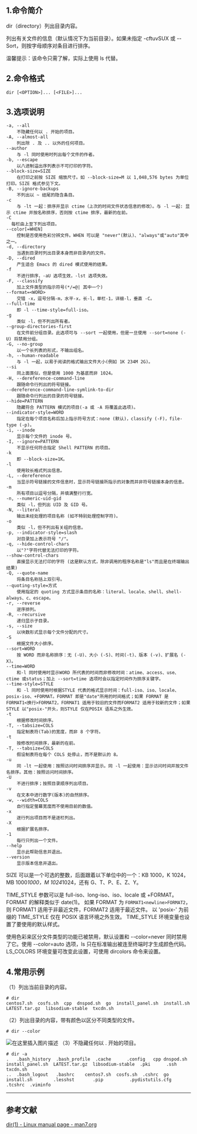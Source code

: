 ## 1.命令简介
dir（directory）列出目录内容。

列出有关文件的信息（默认情况下为当前目录）。如果未指定 -cftuvSUX 或 --Sort，则按字母顺序对条目进行排序。

温馨提示：该命令只需了解，实际上使用 ls 代替。
## 2.命令格式
```shell
dir [<OPTION>]... [<FILE>]...
```
## 3.选项说明
```shell
-a, --all
	不隐藏任何以 . 开始的项目。
-A, --almost-all
	列出除 . 及 .. 以外的任何项目。
--author
	与 -l 同时使用时列出每个文件的作者。
-b, --escape
	以八进制溢出序列表示不可打印的字符。
--block-size=SIZE
	在打印之前按 SIZE 缩放尺寸。如 --block-size=M 以 1,048,576 bytes 为单位打印。SIZE 格式参见下文。
-B, --ignore-backups
	不列出以 ~ 结尾的隐含条目。
-c
	与 -lt 一起：排序并显示 ctime（上次的时间文件状态信息的修改）。与 -l 一起: 显示 ctime 并按名称排序，否则按 ctime 排序，最新的在前。
-C
  每栏由上至下列出项目。
--color[=WHEN]
	控制是否使用色彩分辨文件。WHEN 可以是 "never"(默认)、"always"或"auto"其中之一。
-d, --directory
	当遇到目录时列出目录本身而非目录内的文件。
-D, --dired
	产生适合 Emacs 的 dired 模式使用的结果。
-f
	不进行排序，-aU 选项生效，-lst 选项失效。
-F, --classify
	加上文件类型的指示符号(*/=@| 其中一个)
--format=<WORD>
	交错 -x，逗号分隔-m，水平-x，长-l，单栏-1，详细-l，垂直 -C。
--full-time
	即 -l --time-style=full-iso。
-g
	类似 -l，但不列出所有者。
--group-directories-first
	在文件前分组目录。此选项可与 --sort 一起使用，但是一旦使用 --sort=none (-U) 将禁用分组。
-G, --no-group
	以一个长列表的形式，不输出组名。
-h, --human-readable
	与 -l 一起，以易于阅读的格式输出文件大小(例如 1K 234M 2G)。
--si
	同上面类似，但是使用 1000 为基底而非 1024。
-H, --dereference-command-line
	跟随命令行列出的符号链接。
--dereference-command-line-symlink-to-dir
	跟随命令行列出的目录的符号链接。
--hide=PATTERN
	隐藏符合 PATTERN 模式的项目(-a 或 -A 将覆盖此选项)。
--indicator-style=WORD
	指定在每个项目名称后加上指示符号方式：none (默认)，classify (-F)，file-type (-p)。
-i, --inode
	显示每个文件的 inode 号。
-I, --ignore=PATTERN
	不显示任何符合指定 Shell PATTERN 的项目。
-k
	即 --block-size=1K。
-l
	使用较长格式列出信息。
-L, --dereference
	当显示符号链接的文件信息时，显示符号链接所指示的对象而并非符号链接本身的信息。
-m
	所有项目以逗号分隔，并填满整行行宽。
-n, --numeric-uid-gid
	类似 -l，但列出 UID 及 GID 号。
-N, --literal
	输出未经处理的项目名称 (如不特别处理控制字符)。
-o
	类似 -l，但不列出有关组的信息。
-p, --indicator-style=slash
	对目录加上表示符号 "/"。
-q, --hide-control-chars
	以"?"字符代替无法打印的字符。
--show-control-chars
	直接显示无法打印的字符 (这是默认方式，除非调用的程序名称是"ls"而且是在终端输出结果)
-Q, --quote-name
	将条目名称括上双引号。
--quoting-style=方式
	使用指定的 quoting 方式显示条目的名称：literal、locale、shell、shell-always、c、escape。
-r, --reverse
	逆序排列。
-R, --recursive
	递归显示子目录。
-s, --size
	以块数形式显示每个文件分配的尺寸。
-S
	根据文件大小排序。
--sort=WORD
	按 WORD 而非名称排序：无 (-U)、大小 (-S)、时间(-t)、版本 (-v)、扩展名 (-X)。
--time=WORD
	和-l 同时使用时显示WORD 所代表的时间而非修改时间：atime、access、use、ctime 或status；加上 --sort=time 选项时会以指定时间作为排序关键字。
--time-style=STYLE
	和 -l 同时使用时根据STYLE 代表的格式显示时间：full-iso、iso、locale、posix-iso、+FORMAT。FORMAT 即是"date"所用的时间格式；如果 FORMAT 是 FORMAT1<换行>FORMAT2，FORMAT1 适用于较旧的文件而FORMAT2 适用于较新的文件；如果 STYLE 以"posix-"开头，则STYLE 仅在POSIX 语系之外生效。
-t
	根据修改时间排序。
-T, --tabsize=COLS
	指定制表符(Tab)的宽度，而非 8 个字符。
-t
	按修改时间排序，最新的在前。
-T, --tabsize=COLS
	假设制表符在每个 COLS 处停止，而不是默认的 8。
-u
	同 -lt 一起使用：按照访问时间排序并显示。同 -l 一起使用：显示访问时间并按文件名排序。其他：按照访问时间排序。
-U
	不进行排序；按照目录顺序列出项目。
-v
	在文本中进行数字(版本)的自然排序。
-w, --width=COLS
	自行指定萤幕宽度而不使用目前的数值。
-x
	逐行列出项目而不是逐栏列出。
-X
	根据扩展名排序。
-1
	每行只列出一个文件。
--help
	显示此帮助信息并退出。
--version
	显示版本信息并退出。
```
SIZE 可以是一个可选的整数，后面跟着以下单位中的一个：KB 1000，K 1024，MB 1000*1000，M 1024*1024，还有 G、T、P、E、Z、Y。

TIME_STYLE 参数可以是 full-iso、long-iso、iso、locale 或 +FORMAT。 FORMAT 的解释类似于 date(1)。 如果 FORMAT 为 `FORMAT1<newline>FORMAT2`，则 FORMAT1 适用于非最近文件，FORMAT2 适用于最近文件。 以 'posix-' 为前缀的 TIME_STYLE 仅在 POSIX 语言环境之外生效。 TIME_STYLE 环境变量也设置了要使用的默认样式。

使用色彩来区分文件类型的功能已被禁用，默认设置和 --color=never 同时禁用了它。使用 --color=auto 选项，ls 只在标准输出被连至终端时才生成颜色代码。LS_COLORS 环境变量可改变此设置，可使用 dircolors 命令来设置。

## 4.常用示例
（1）列出当前目录的内容。
```shell
# dir
centos7.sh  cosfs.sh  cpp  dnspod.sh  go  install_panel.sh  install.sh	LATEST.tar.gz  libsodium-stable  txcdn.sh
```

（2）列出目录的内容，带有颜色以区分不同类型的文件。
```shell
# dir --color
```
![在这里插入图片描述](https://img-blog.csdnimg.cn/9292eccf678f4d9db98c44dd4014e86b.png)
（3）不隐藏任何以 . 开始的项目。
```shell
# dir -a
.   .bash_history  .bash_profile  .cache      .config	cpp	dnspod.sh  install_panel.sh  LATEST.tar.gz  libsodium-stable  .pki		.ssh	 txcdn.sh
..  .bash_logout   .bashrc	  centos7.sh  cosfs.sh	.cshrc	go	   install.sh	     .lesshst	    .pip	      .pydistutils.cfg	.tcshrc  .viminfo
```
---
## 参考文献
[dir(1) - Linux manual page - man7.org](https://man7.org/linux/man-pages/man1/dir.1.html)

